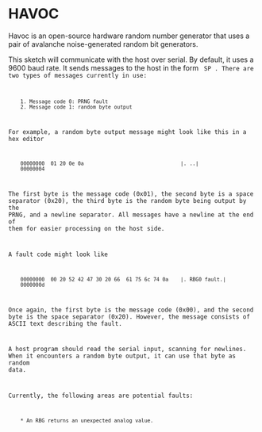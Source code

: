 HAVOC
=====

Havoc is an open-source hardware random number generator that uses a pair of
avalanche noise-generated random bit generators.

This sketch will communicate with the host over serial. By default, it uses a
9600 baud rate. It sends messages to the host in the form <code> SP <data>.
There are two types of messages currently in use:

        1. Message code 0: PRNG fault
        2. Message code 1: random byte output

For example, a random byte output message might look like this in a hex editor

        00000000  01 20 0e 0a                                |. ..|
        00000004

The first byte is the message code (0x01), the second byte is a
space separator (0x20), the third byte is the random byte being
output by the PRNG, and a newline separator. All messages have a
newline at the end of them for easier processing on the host side.

A fault code might look like

        00000000  00 20 52 42 47 30 20 66  61 75 6c 74 0a    |. RBG0 fault.|
        0000000d

Once again, the first byte is the message code (0x00), and the
second byte is the space separator (0x20). However, the message
consists of ASCII text describing the fault.

A host program should read the serial input, scanning for newlines. When
it encounters a random byte output, it can use that byte as random data.

Currently, the following areas are potential faults:

        * An RBG returns an unexpected analog value.
